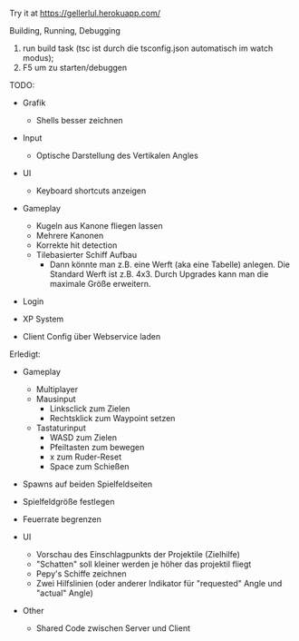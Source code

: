 Try it at https://gellerlul.herokuapp.com/

Building, Running, Debugging

1. run build task (tsc ist durch die tsconfig.json automatisch im watch modus);
2. F5 um zu starten/debuggen

TODO:

* Grafik
  * Shells besser zeichnen
* Input  
  * Optische Darstellung des Vertikalen Angles

* UI
  * Keyboard shortcuts anzeigen

* Gameplay
  * Kugeln aus Kanone fliegen lassen
  * Mehrere Kanonen
  * Korrekte hit detection
  * Tilebasierter Schiff Aufbau
    * Dann könnte man z.B. eine Werft (aka eine Tabelle) anlegen. Die Standard Werft ist z.B. 4x3. Durch Upgrades kann man die maximale Größe erweitern.

* Login
* XP System
* Client Config über Webservice laden

Erledigt:
* Gameplay
  * Multiplayer
  * Mausinput
    * Linksclick zum Zielen
    * Rechtsklick zum Waypoint setzen
  * Tastaturinput
    * WASD zum Zielen
    * Pfeiltasten zum bewegen
    * x zum Ruder-Reset
    * Space zum Schießen
* Spawns auf beiden Spielfeldseiten
* Spielfeldgröße festlegen
* Feuerrate begrenzen

* UI
  * Vorschau des Einschlagpunkts der Projektile (Zielhilfe)
  * "Schatten" soll kleiner werden je höher das projektil fliegt
  * Pepy's Schiffe zeichnen
  * Zwei Hilfslinien (oder anderer Indikator für "requested" Angle und "actual" Angle)

* Other
  * Shared Code zwischen Server und Client
